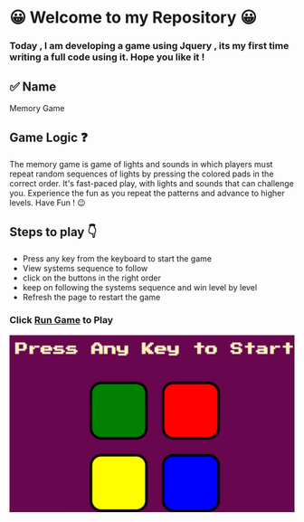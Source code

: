 # 😀 Welcome to my Repository 😀

### Today , I am developing a game using Jquery , its my first time writing a full code using it. Hope you like it !

## ✅ Name 

Memory Game

## Game Logic ❓

The memory game is game of lights and sounds in which players must repeat random sequences of lights by pressing the colored pads in the correct order. It's fast-paced play, with lights and sounds that can challenge you. Experience the fun as you repeat the patterns and advance to higher levels. Have Fun ! 😉

## Steps to play 👇

* Press any key from the keyboard to start the game
* View systems sequence to follow
* click on the buttons in the right order 
* keep on following the systems sequence and win level by level
* Refresh the page to restart the game





### Click  [Run Game](https://amaniabedalraheem.github.io/MemoryGame1/) to Play

![Demo](images/MEMORY.gif)



